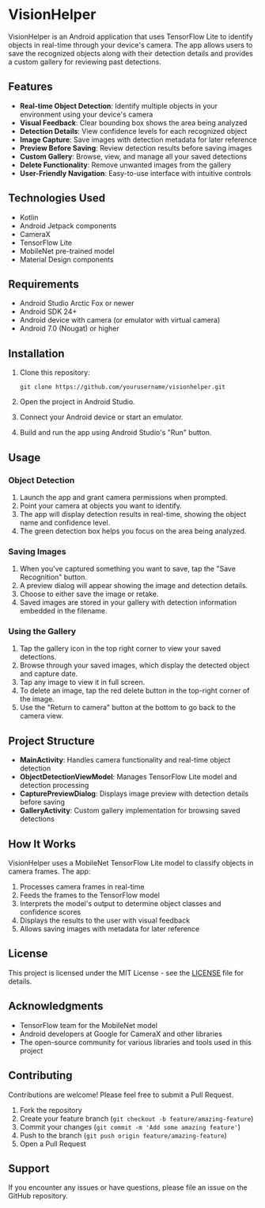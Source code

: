 # VisionHelper

VisionHelper is an Android application that uses TensorFlow Lite to identify objects in real-time through your device's camera. The app allows users to save the recognized objects along with their detection details and provides a custom gallery for reviewing past detections.

<!-- 
## Screenshots
Add your app screenshots here:
- Main camera view with detection
- Preview dialog
- Gallery view
- etc.

Example:
![Camera View](screenshots/camera_view.jpg)
![Gallery View](screenshots/gallery_view.jpg)
-->

## Features

- **Real-time Object Detection**: Identify multiple objects in your environment using your device's camera
- **Visual Feedback**: Clear bounding box shows the area being analyzed
- **Detection Details**: View confidence levels for each recognized object
- **Image Capture**: Save images with detection metadata for later reference
- **Preview Before Saving**: Review detection results before saving images
- **Custom Gallery**: Browse, view, and manage all your saved detections
- **Delete Functionality**: Remove unwanted images from the gallery
- **User-Friendly Navigation**: Easy-to-use interface with intuitive controls

## Technologies Used

- Kotlin
- Android Jetpack components
- CameraX
- TensorFlow Lite
- MobileNet pre-trained model
- Material Design components

## Requirements

- Android Studio Arctic Fox or newer
- Android SDK 24+
- Android device with camera (or emulator with virtual camera)
- Android 7.0 (Nougat) or higher

## Installation

1. Clone this repository:
   ```
   git clone https://github.com/yourusername/visionhelper.git
   ```

2. Open the project in Android Studio.

3. Connect your Android device or start an emulator.

4. Build and run the app using Android Studio's "Run" button.

## Usage

### Object Detection

1. Launch the app and grant camera permissions when prompted.
2. Point your camera at objects you want to identify.
3. The app will display detection results in real-time, showing the object name and confidence level.
4. The green detection box helps you focus on the area being analyzed.

### Saving Images

1. When you've captured something you want to save, tap the "Save Recognition" button.
2. A preview dialog will appear showing the image and detection details.
3. Choose to either save the image or retake.
4. Saved images are stored in your gallery with detection information embedded in the filename.

### Using the Gallery

1. Tap the gallery icon in the top right corner to view your saved detections.
2. Browse through your saved images, which display the detected object and capture date.
3. Tap any image to view it in full screen.
4. To delete an image, tap the red delete button in the top-right corner of the image.
5. Use the "Return to camera" button at the bottom to go back to the camera view.

## Project Structure

- **MainActivity**: Handles camera functionality and real-time object detection
- **ObjectDetectionViewModel**: Manages TensorFlow Lite model and detection processing
- **CapturePreviewDialog**: Displays image preview with detection details before saving
- **GalleryActivity**: Custom gallery implementation for browsing saved detections

## How It Works

VisionHelper uses a MobileNet TensorFlow Lite model to classify objects in camera frames. The app:

1. Processes camera frames in real-time
2. Feeds the frames to the TensorFlow model
3. Interprets the model's output to determine object classes and confidence scores
4. Displays the results to the user with visual feedback
5. Allows saving images with metadata for later reference

## License

This project is licensed under the MIT License - see the [LICENSE](LICENSE) file for details.

## Acknowledgments

- TensorFlow team for the MobileNet model
- Android developers at Google for CameraX and other libraries
- The open-source community for various libraries and tools used in this project

## Contributing

Contributions are welcome! Please feel free to submit a Pull Request.

1. Fork the repository
2. Create your feature branch (`git checkout -b feature/amazing-feature`)
3. Commit your changes (`git commit -m 'Add some amazing feature'`)
4. Push to the branch (`git push origin feature/amazing-feature`)
5. Open a Pull Request

## Support

If you encounter any issues or have questions, please file an issue on the GitHub repository. 